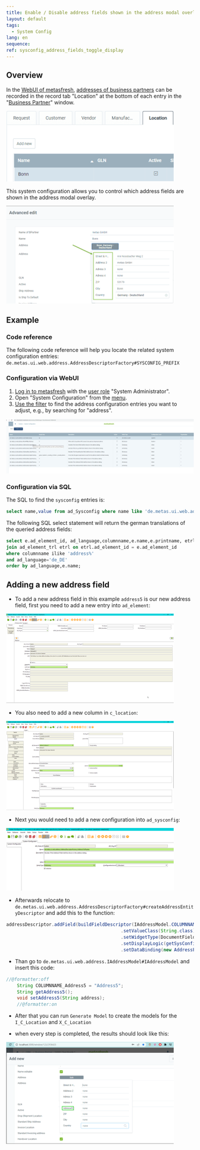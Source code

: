 ```yaml
---
title: Enable / Disable address fields shown in the address modal overlay
layout: default
tags:  
  - System Config
lang: en
sequence:
ref: sysconfig_address_fields_toggle_display
---
```


## Overview
In the [WebUI of metasfresh](https://docs.metasfresh.org/pages/webui/index_en), [addresses of business partners](../../webui_collection/EN/Add_address_tab) can be recorded in the record tab "Location" at the bottom of each entry in the "[Business Partner](../../webui_collection/EN/Menu)" window.

<kbd><a href="assets/webUI_bpartner_location_tab.png" title="Click to enlarge"><img src="assets/webUI_bpartner_location_tab.png" alt="Fig.: Location tab in the business partner window" style="max-width: 450px"></a></kbd>

This system configuration allows you to control which address fields are shown in the address modal overlay.

<kbd><a href="assets/webUI_bpartner_address_fields_modal_overlay.png" title="Click to enlarge"><img src="assets/webUI_bpartner_address_fields_modal_overlay.png" alt="Fig.: Address fields in the address modal overlay" style="max-width: 450px"></a></kbd>

## Example

### Code reference
The following code reference will help you locate the related system configuration entries:
`de.metas.ui.web.address.AddressDescriptorFactory#SYSCONFIG_PREFIX`

### Configuration via WebUI
1. [Log in to metasfresh](../../webui_collection/EN/Login) with the [user role](../../webui_collection/EN/NewUserRole) "System Administrator".
1. Open "System Configuration" from the [menu](../../webui_collection/EN/Menu).
1. [Use the filter](../../webui_collection/EN/Filtering_function) to find the address configuration entries you want to adjust, e.g., by searching for "address".

<kbd><a href="assets/webUI_window_system_configuration_address_configs.png" title="Click to enlarge"><img src="assets/webUI_window_system_configuration_address_configs.png" alt="Fig.: Address fields in the address modal overlay"></a></kbd>

### Configuration via SQL
The SQL to find the `sysconfig` entries is:

```SQL
select name,value from ad_Sysconfig where name like 'de.metas.ui.web.address.AddressDescriptorFactory%.IsDisplay';
```

The following SQL select statement will return the german translations of the queried address fields:

```SQL
select e.ad_element_id, ad_language,columnname,e.name,e.printname, etrl.name,etrl.printname  from ad_element e
join ad_element_trl etrl on etrl.ad_element_id = e.ad_element_id
where columnname ilike 'address%'
and ad_language='de_DE'
order by ad_language,e.name;
```

## Adding a new address field

- To add a new address field in this example `address5` is our new address field, first you need to add a new entry into `ad_element`:

<kbd><a href="assets/ad_element_address5_swing.png" title="ad_element address5 swingUI"><img src="assets/ad_element_address5_swing.png" alt="Fig.: create a new ad_element address5 in swingUI" style="max-width: 450px"></a></kbd>

- You also need to add a new column in `c_location`:

<kbd><a href="assets/c_location_table_address5_swing.png" title="column in c_location table"><img src="assets/c_location_table_address5_swing.png" alt="Fig.: create a column in c_location table" style="max-width: 450px"></a></kbd>

- Next you would need to add a new configuration into `ad_sysconfig`:

<kbd><a href="assets/sysconfig_address5_isdisplay_swing.png" title="sysconfig address 5 isdisplay"><img src="assets/sysconfig_address5_isdisplay_swing.png" alt="Fig.: sysconfig address 5 isdisplay" style="max-width: 450px"></a></kbd>

- Afterwards relocate to `de.metas.ui.web.address.AddressDescriptorFactory#createAddressEntityDescriptor` and add this to the function:

```java
addressDescriptor.addField(buildFieldDescriptor(IAddressModel.COLUMNNAME_Address5)
										   .setValueClass(String.class)
										   .setWidgetType(DocumentFieldWidgetType.Text)
										   .setDisplayLogic(getSysConfigDisplayValue(IAddressModel.COLUMNNAME_Address5))
										   .setDataBinding(new AddressFieldBinding(IAddressModel.COLUMNNAME_Address5, false, I_C_Location::getAddress5, AddressFieldBinding::writeValue_Address4)));

```

- Than go to `de.metas.ui.web.address.IAddressModel#IAddressModel` and insert this code:

```java
//@formatter:off
	String COLUMNNAME_Address5 = "Address5";
	String getAddress5();
	void setAddress5(String address);
	//@formatter:on
```

- After that you can run `Generate Model` to create the models for the `I_C_Location` and `X_C_Location`

- when every step is completed, the results should look like this:

<kbd><a href="assets/local_address5.png" title="address5 field local WebUI"><img src="assets/local_address5.png" alt="Fig.: Address 5 Field in the local webUI" style="max-width: 450px"></a></kbd>
